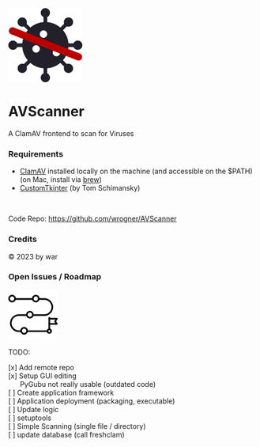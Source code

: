 <img src="doc/img/AVScanner.png" width="150">

# AVScanner

A ClamAV frontend to scan for Viruses

### Requirements

- [ClamAV](https://www.clamav.net/) installed locally on the machine (and accessible on the $PATH)</br>
  (on Mac, install via [brew](https://formulae.brew.sh/formula/clamav#default))
- [CustomTkinter](https://customtkinter.tomschimansky.com/documentation/widgets) (by Tom Schimansky)

<br>

Code Repo: https://github.com/wrogner/AVScanner

### Credits

&copy; 2023 by war

### Open Issues / Roadmap

<img src="doc/img/roadmap.png" width="100">

TODO:

[x] Add remote repo<br>
[x] Setup GUI editing<br>
&nbsp;&nbsp;&nbsp;&nbsp;&nbsp;&nbsp;PyGubu not really usable (outdated code)<br>
[ ] Create application framework<br>
[ ] Application deployment (packaging, executable)<br>
[ ] Update logic<br>
  [ ] setuptools<br>
[ ] Simple Scanning (single file / directory)<br>
[ ] update database (call freshclam)<br>